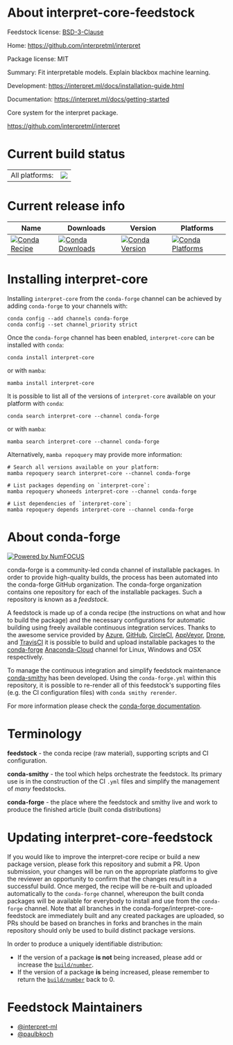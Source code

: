 About interpret-core-feedstock
==============================

Feedstock license: [BSD-3-Clause](https://github.com/conda-forge/interpret-core-feedstock/blob/main/LICENSE.txt)

Home: https://github.com/interpretml/interpret

Package license: MIT

Summary: Fit interpretable models. Explain blackbox machine learning.

Development: https://interpret.ml/docs/installation-guide.html

Documentation: https://interpret.ml/docs/getting-started

Core system for the interpret package.

https://github.com/interpretml/interpret


Current build status
====================


<table><tr><td>All platforms:</td>
    <td>
      <a href="https://dev.azure.com/conda-forge/feedstock-builds/_build/latest?definitionId=18587&branchName=main">
        <img src="https://dev.azure.com/conda-forge/feedstock-builds/_apis/build/status/interpret-core-feedstock?branchName=main">
      </a>
    </td>
  </tr>
</table>

Current release info
====================

| Name | Downloads | Version | Platforms |
| --- | --- | --- | --- |
| [![Conda Recipe](https://img.shields.io/badge/recipe-interpret--core-green.svg)](https://anaconda.org/conda-forge/interpret-core) | [![Conda Downloads](https://img.shields.io/conda/dn/conda-forge/interpret-core.svg)](https://anaconda.org/conda-forge/interpret-core) | [![Conda Version](https://img.shields.io/conda/vn/conda-forge/interpret-core.svg)](https://anaconda.org/conda-forge/interpret-core) | [![Conda Platforms](https://img.shields.io/conda/pn/conda-forge/interpret-core.svg)](https://anaconda.org/conda-forge/interpret-core) |

Installing interpret-core
=========================

Installing `interpret-core` from the `conda-forge` channel can be achieved by adding `conda-forge` to your channels with:

```
conda config --add channels conda-forge
conda config --set channel_priority strict
```

Once the `conda-forge` channel has been enabled, `interpret-core` can be installed with `conda`:

```
conda install interpret-core
```

or with `mamba`:

```
mamba install interpret-core
```

It is possible to list all of the versions of `interpret-core` available on your platform with `conda`:

```
conda search interpret-core --channel conda-forge
```

or with `mamba`:

```
mamba search interpret-core --channel conda-forge
```

Alternatively, `mamba repoquery` may provide more information:

```
# Search all versions available on your platform:
mamba repoquery search interpret-core --channel conda-forge

# List packages depending on `interpret-core`:
mamba repoquery whoneeds interpret-core --channel conda-forge

# List dependencies of `interpret-core`:
mamba repoquery depends interpret-core --channel conda-forge
```


About conda-forge
=================

[![Powered by
NumFOCUS](https://img.shields.io/badge/powered%20by-NumFOCUS-orange.svg?style=flat&colorA=E1523D&colorB=007D8A)](https://numfocus.org)

conda-forge is a community-led conda channel of installable packages.
In order to provide high-quality builds, the process has been automated into the
conda-forge GitHub organization. The conda-forge organization contains one repository
for each of the installable packages. Such a repository is known as a *feedstock*.

A feedstock is made up of a conda recipe (the instructions on what and how to build
the package) and the necessary configurations for automatic building using freely
available continuous integration services. Thanks to the awesome service provided by
[Azure](https://azure.microsoft.com/en-us/services/devops/), [GitHub](https://github.com/),
[CircleCI](https://circleci.com/), [AppVeyor](https://www.appveyor.com/),
[Drone](https://cloud.drone.io/welcome), and [TravisCI](https://travis-ci.com/)
it is possible to build and upload installable packages to the
[conda-forge](https://anaconda.org/conda-forge) [Anaconda-Cloud](https://anaconda.org/)
channel for Linux, Windows and OSX respectively.

To manage the continuous integration and simplify feedstock maintenance
[conda-smithy](https://github.com/conda-forge/conda-smithy) has been developed.
Using the ``conda-forge.yml`` within this repository, it is possible to re-render all of
this feedstock's supporting files (e.g. the CI configuration files) with ``conda smithy rerender``.

For more information please check the [conda-forge documentation](https://conda-forge.org/docs/).

Terminology
===========

**feedstock** - the conda recipe (raw material), supporting scripts and CI configuration.

**conda-smithy** - the tool which helps orchestrate the feedstock.
                   Its primary use is in the construction of the CI ``.yml`` files
                   and simplify the management of *many* feedstocks.

**conda-forge** - the place where the feedstock and smithy live and work to
                  produce the finished article (built conda distributions)


Updating interpret-core-feedstock
=================================

If you would like to improve the interpret-core recipe or build a new
package version, please fork this repository and submit a PR. Upon submission,
your changes will be run on the appropriate platforms to give the reviewer an
opportunity to confirm that the changes result in a successful build. Once
merged, the recipe will be re-built and uploaded automatically to the
`conda-forge` channel, whereupon the built conda packages will be available for
everybody to install and use from the `conda-forge` channel.
Note that all branches in the conda-forge/interpret-core-feedstock are
immediately built and any created packages are uploaded, so PRs should be based
on branches in forks and branches in the main repository should only be used to
build distinct package versions.

In order to produce a uniquely identifiable distribution:
 * If the version of a package **is not** being increased, please add or increase
   the [``build/number``](https://docs.conda.io/projects/conda-build/en/latest/resources/define-metadata.html#build-number-and-string).
 * If the version of a package **is** being increased, please remember to return
   the [``build/number``](https://docs.conda.io/projects/conda-build/en/latest/resources/define-metadata.html#build-number-and-string)
   back to 0.

Feedstock Maintainers
=====================

* [@interpret-ml](https://github.com/interpret-ml/)
* [@paulbkoch](https://github.com/paulbkoch/)

